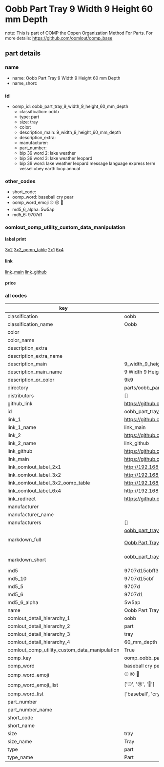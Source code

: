 # Oobb Part Tray 9 Width 9 Height 60 mm Depth  

note: This is part of OOMP the Oopen Organization Method For Parts. For more details: https://github.com/oomlout/oomp_base

##  part details
  







### name
* name: Oobb Part Tray 9 Width 9 Height 60 mm Depth
* name_short: 
### id
* oomp_id: oobb_part_tray_9_width_9_height_60_mm_depth
  * classification: oobb
  * type: part
  * size: tray
  * color: 
  * description_main: 9_width_9_height_60_mm_depth
  * description_extra: 
  * manufacturer: 
  * part_number: 
  * bip 39 word 2: lake weather
  * bip 39 word 3: lake weather leopard
  * bip 39 word: lake weather leopard message language express term vessel obey earth loop annual

### other_codes
* short_code: 
* oomp_word: baseball cry pear
* oomp_word_emoji :baseball: :cry: :pear:
* md5_6_alpha: 5w5ap
* md5_6: 9707d1






### oomlout_oomp_utility_custom_data_manipulation
#### label print
[3x2](http://192.168.1.245:1112/?label=oomp%205w5ap)
[3x2_oomp_table](http://192.168.1.108:1112/?label=oomp%205w5ap)
[2x1](http://192.168.1.242:1112/?label=oomp%205w5ap)
[6x4](http://192.168.1.55:1112/?label=oomp%205w5ap)    

#### link

[link_main](https://github.com/oomlout/oomlout_oomp_version_1_messy/tree/main/parts/oobb_part_tray_9_width_9_height_60_mm_depth) [link_github](https://github.com/oomlout/oomlout_oomp_version_1_messy/tree/main/parts/oobb_part_tray_9_width_9_height_60_mm_depth)                             

#### price







### all codes 
| key | value |  
| --- | --- |  
| classification | oobb |  
| classification_name | Oobb |  
| color |  |  
| color_name |  |  
| description_extra |  |  
| description_extra_name |  |  
| description_main | 9_width_9_height_60_mm_depth |  
| description_main_name | 9 Width 9 Height 60 mm Depth |  
| description_or_color | 9k9 |  
| directory | parts/oobb_part_tray_9_width_9_height_60_mm_depth |  
| distributors | [] |  
| github_link | https://github.com/oomlout/oomlout_oomp_part_src/tree/main/parts/oobb_part_tray_9_width_9_height_60_mm_depth |  
| id | oobb_part_tray_9_width_9_height_60_mm_depth |  
| link_1 | https://github.com/oomlout/oomlout_oomp_version_1_messy/tree/main/parts/oobb_part_tray_9_width_9_height_60_mm_depth |  
| link_1_name | link_main |  
| link_2 | https://github.com/oomlout/oomlout_oomp_version_1_messy/tree/main/parts/oobb_part_tray_9_width_9_height_60_mm_depth |  
| link_2_name | link_github |  
| link_github | https://github.com/oomlout/oomlout_oomp_version_1_messy/tree/main/parts/oobb_part_tray_9_width_9_height_60_mm_depth |  
| link_main | https://github.com/oomlout/oomlout_oomp_version_1_messy/tree/main/parts/oobb_part_tray_9_width_9_height_60_mm_depth |  
| link_oomlout_label_2x1 | http://192.168.1.242:1112/?label=oomp%205w5ap |  
| link_oomlout_label_3x2 | http://192.168.1.245:1112/?label=oomp%205w5ap |  
| link_oomlout_label_3x2_oomp_table | http://192.168.1.108:1112/?label=oomp%205w5ap |  
| link_oomlout_label_6x4 | http://192.168.1.55:1112/?label=oomp%205w5ap |  
| link_redirect | https://github.com/oomlout/oomlout_oomp_version_1_messy/tree/main/parts/oobb_part_tray_9_width_9_height_60_mm_depth |  
| manufacturer |  |  
| manufacturer_name |  |  
| manufacturers | [] |  
| markdown_full | [oobb_part_tray_9_width_9_height_60_mm_depth](none)<br>[](none)<br>[Oobb Part Tray 9 Width 9 Height 60 Mm Depth](none)<br><br> |  
| markdown_short | [oobb_part_tray_9_width_9_height_60_mm_depth](none)<br><br> |  
| md5 | 9707d15cbff31bed433e78bf00be2be5 |  
| md5_10 | 9707d15cbf |  
| md5_5 | 9707d |  
| md5_6 | 9707d1 |  
| md5_6_alpha | 5w5ap |  
| name | Oobb Part Tray 9 Width 9 Height 60 mm Depth |  
| oomlout_detail_hierarchy_1 | oobb |  
| oomlout_detail_hierarchy_2 | part |  
| oomlout_detail_hierarchy_3 | tray |  
| oomlout_detail_hierarchy_4 | 60_mm_depth |  
| oomlout_oomp_utility_custom_data_manipulation | True |  
| oomp_key | oomp_oobb_part_tray_9_width_9_height_60_mm_depth |  
| oomp_word | baseball cry pear |  
| oomp_word_emoji | :baseball: :cry: :pear: |  
| oomp_word_emoji_list | [':baseball:', ':cry:', ':pear:'] |  
| oomp_word_list | ['baseball', 'cry', 'pear'] |  
| part_number |  |  
| part_number_name |  |  
| short_code |  |  
| short_name |  |  
| size | tray |  
| size_name | Tray |  
| type | part |  
| type_name | Part |  

